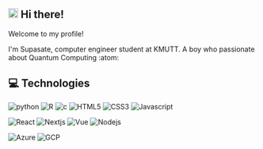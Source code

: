 ## <img src="https://media4.giphy.com/media/LOnt6uqjD9OexmQJRB/giphy.gif?cid=790b76118bba468aea56b5e43d050efe4d4eb523ec69401c&rid=giphy.gif&ct=g" alt="drawing" width="20" height="20"/> Hi there! 

Welcome to my profile!
<p>
I'm Supasate, computer engineer student at KMUTT. A boy who passionate about Quantum Computing :atom:
  
## :computer: Technologies
<img src="https://img.shields.io/badge/Python-FFD43B?style=for-the-badge&logo=python&logoColor=blue" alt="python"/> <img src="https://img.shields.io/badge/R-276DC3?style=for-the-badge&logo=r&logoColor=white" alt="R"/> <img src="https://img.shields.io/badge/C-00599C?style=for-the-badge&logo=c&logoColor=white" alt="c"/>  <img src="https://img.shields.io/badge/HTML5-E34F26?style=for-the-badge&logo=html5&logoColor=white" alt="HTML5"/> <img src="https://img.shields.io/badge/CSS3-1572B6?style=for-the-badge&logo=css3&logoColor=white" alt="CSS3"/> <img src="https://img.shields.io/badge/JavaScript-323330?style=for-the-badge&logo=javascript&logoColor=F7DF1E" alt="Javascript"/>
<p>
<img src="https://img.shields.io/badge/React-20232A?style=for-the-badge&logo=react&logoColor=61DAFB" alt="React"/> <img src="https://img.shields.io/badge/next.js-000000?style=for-the-badge&logo=nextdotjs&logoColor=white" alt="Nextjs"/>
<img src="https://img.shields.io/badge/Vue.js-35495E?style=for-the-badge&logo=vuedotjs&logoColor=4FC08D" alt="Vue"/> <img src="https://img.shields.io/badge/Node.js-339933?style=for-the-badge&logo=nodedotjs&logoColor=white" alt="Nodejs"/> 
<p>
<img src="https://img.shields.io/badge/microsoft%20azure-0089D6?style=for-the-badge&logo=microsoft-azure&logoColor=white" alt="Azure"/> <img src="https://img.shields.io/badge/Google_Cloud-4285F4?style=for-the-badge&logo=google-cloud&logoColor=white" alt="GCP"/> 
	
	
	
  
  
	

